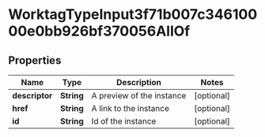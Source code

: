 

# WorktagTypeInput3f71b007c34610000e0bb926bf370056AllOf


## Properties

Name | Type | Description | Notes
------------ | ------------- | ------------- | -------------
**descriptor** | **String** | A preview of the instance |  [optional]
**href** | **String** | A link to the instance |  [optional]
**id** | **String** | Id of the instance |  [optional]



